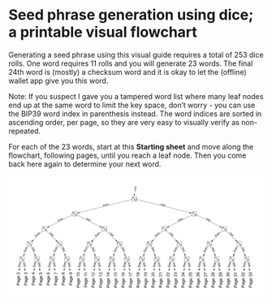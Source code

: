# Seed phrase generation using dice; a printable visual flowchart

Generating a seed phrase using this visual guide requires a total of 253 dice rolls. One word requires 11 rolls and you will generate 23 words. The final 24th word is (mostly) a checksum word and it is okay to let the (offline) wallet app give you this word.

Note: If you suspect I gave you a tampered word list where many leaf nodes end up at the same word to limit the key space, don’t worry - you can use the BIP39 word index in parenthesis instead. The word indices are sorted in ascending order, per page, so they are very easy to visually verify as non-repeated.

For each of the 23 words, start at this **Starting sheet** and move along the flowchart, following pages, until you reach a leaf node. Then you come back here again to determine your next word.


![](temporary.png)
